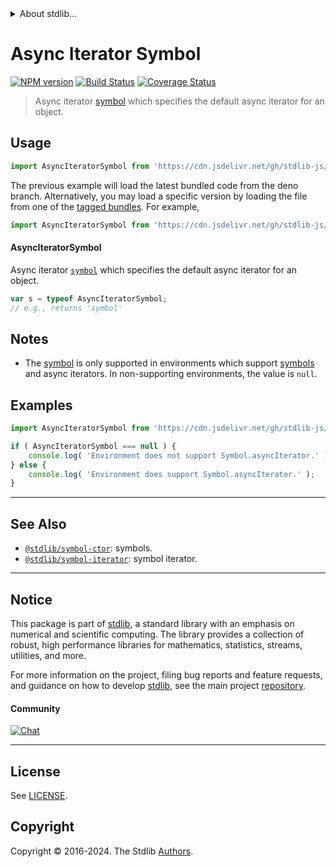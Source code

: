 <!--

@license Apache-2.0

Copyright (c) 2018 The Stdlib Authors.

Licensed under the Apache License, Version 2.0 (the "License");
you may not use this file except in compliance with the License.
You may obtain a copy of the License at

   http://www.apache.org/licenses/LICENSE-2.0

Unless required by applicable law or agreed to in writing, software
distributed under the License is distributed on an "AS IS" BASIS,
WITHOUT WARRANTIES OR CONDITIONS OF ANY KIND, either express or implied.
See the License for the specific language governing permissions and
limitations under the License.

-->


<details>
  <summary>
    About stdlib...
  </summary>
  <p>We believe in a future in which the web is a preferred environment for numerical computation. To help realize this future, we've built stdlib. stdlib is a standard library, with an emphasis on numerical and scientific computation, written in JavaScript (and C) for execution in browsers and in Node.js.</p>
  <p>The library is fully decomposable, being architected in such a way that you can swap out and mix and match APIs and functionality to cater to your exact preferences and use cases.</p>
  <p>When you use stdlib, you can be absolutely certain that you are using the most thorough, rigorous, well-written, studied, documented, tested, measured, and high-quality code out there.</p>
  <p>To join us in bringing numerical computing to the web, get started by checking us out on <a href="https://github.com/stdlib-js/stdlib">GitHub</a>, and please consider <a href="https://opencollective.com/stdlib">financially supporting stdlib</a>. We greatly appreciate your continued support!</p>
</details>

# Async Iterator Symbol

[![NPM version][npm-image]][npm-url] [![Build Status][test-image]][test-url] [![Coverage Status][coverage-image]][coverage-url] <!-- [![dependencies][dependencies-image]][dependencies-url] -->

> Async iterator [symbol][mdn-symbol] which specifies the default async iterator for an object.

<!-- Section to include introductory text. Make sure to keep an empty line after the intro `section` element and another before the `/section` close. -->

<section class="intro">

</section>

<!-- /.intro -->

<!-- Package usage documentation. -->



<section class="usage">

## Usage

```javascript
import AsyncIteratorSymbol from 'https://cdn.jsdelivr.net/gh/stdlib-js/symbol-async-iterator@deno/mod.js';
```
The previous example will load the latest bundled code from the deno branch. Alternatively, you may load a specific version by loading the file from one of the [tagged bundles](https://github.com/stdlib-js/symbol-async-iterator/tags). For example,

```javascript
import AsyncIteratorSymbol from 'https://cdn.jsdelivr.net/gh/stdlib-js/symbol-async-iterator@v0.2.1-deno/mod.js';
```

#### AsyncIteratorSymbol

Async iterator [`symbol`][mdn-symbol] which specifies the default async iterator for an object.

```javascript
var s = typeof AsyncIteratorSymbol;
// e.g., returns 'symbol'
```

</section>

<!-- /.usage -->

<!-- Package usage notes. Make sure to keep an empty line after the `section` element and another before the `/section` close. -->

<section class="notes">

## Notes

-   The [symbol][mdn-symbol] is only supported in environments which support [symbols][mdn-symbol] and async iterators. In non-supporting environments, the value is `null`.

</section>

<!-- /.notes -->

<!-- Package usage examples. -->

<section class="examples">

## Examples

<!-- eslint no-undef: "error" -->

```javascript
import AsyncIteratorSymbol from 'https://cdn.jsdelivr.net/gh/stdlib-js/symbol-async-iterator@deno/mod.js';

if ( AsyncIteratorSymbol === null ) {
    console.log( 'Environment does not support Symbol.asyncIterator.' );
} else {
    console.log( 'Environment does support Symbol.asyncIterator.' );
}
```

</section>

<!-- /.examples -->

<!-- Section to include cited references. If references are included, add a horizontal rule *before* the section. Make sure to keep an empty line after the `section` element and another before the `/section` close. -->

<section class="references">

</section>

<!-- /.references -->

<!-- Section for related `stdlib` packages. Do not manually edit this section, as it is automatically populated. -->

<section class="related">

* * *

## See Also

-   <span class="package-name">[`@stdlib/symbol-ctor`][@stdlib/symbol/ctor]</span><span class="delimiter">: </span><span class="description">symbols.</span>
-   <span class="package-name">[`@stdlib/symbol-iterator`][@stdlib/symbol/iterator]</span><span class="delimiter">: </span><span class="description">symbol iterator.</span>

</section>

<!-- /.related -->

<!-- Section for all links. Make sure to keep an empty line after the `section` element and another before the `/section` close. -->


<section class="main-repo" >

* * *

## Notice

This package is part of [stdlib][stdlib], a standard library with an emphasis on numerical and scientific computing. The library provides a collection of robust, high performance libraries for mathematics, statistics, streams, utilities, and more.

For more information on the project, filing bug reports and feature requests, and guidance on how to develop [stdlib][stdlib], see the main project [repository][stdlib].

#### Community

[![Chat][chat-image]][chat-url]

---

## License

See [LICENSE][stdlib-license].


## Copyright

Copyright &copy; 2016-2024. The Stdlib [Authors][stdlib-authors].

</section>

<!-- /.stdlib -->

<!-- Section for all links. Make sure to keep an empty line after the `section` element and another before the `/section` close. -->

<section class="links">

[npm-image]: http://img.shields.io/npm/v/@stdlib/symbol-async-iterator.svg
[npm-url]: https://npmjs.org/package/@stdlib/symbol-async-iterator

[test-image]: https://github.com/stdlib-js/symbol-async-iterator/actions/workflows/test.yml/badge.svg?branch=v0.2.1
[test-url]: https://github.com/stdlib-js/symbol-async-iterator/actions/workflows/test.yml?query=branch:v0.2.1

[coverage-image]: https://img.shields.io/codecov/c/github/stdlib-js/symbol-async-iterator/main.svg
[coverage-url]: https://codecov.io/github/stdlib-js/symbol-async-iterator?branch=main

<!--

[dependencies-image]: https://img.shields.io/david/stdlib-js/symbol-async-iterator.svg
[dependencies-url]: https://david-dm.org/stdlib-js/symbol-async-iterator/main

-->

[chat-image]: https://img.shields.io/gitter/room/stdlib-js/stdlib.svg
[chat-url]: https://app.gitter.im/#/room/#stdlib-js_stdlib:gitter.im

[stdlib]: https://github.com/stdlib-js/stdlib

[stdlib-authors]: https://github.com/stdlib-js/stdlib/graphs/contributors

[umd]: https://github.com/umdjs/umd
[es-module]: https://developer.mozilla.org/en-US/docs/Web/JavaScript/Guide/Modules

[deno-url]: https://github.com/stdlib-js/symbol-async-iterator/tree/deno
[deno-readme]: https://github.com/stdlib-js/symbol-async-iterator/blob/deno/README.md
[umd-url]: https://github.com/stdlib-js/symbol-async-iterator/tree/umd
[umd-readme]: https://github.com/stdlib-js/symbol-async-iterator/blob/umd/README.md
[esm-url]: https://github.com/stdlib-js/symbol-async-iterator/tree/esm
[esm-readme]: https://github.com/stdlib-js/symbol-async-iterator/blob/esm/README.md
[branches-url]: https://github.com/stdlib-js/symbol-async-iterator/blob/main/branches.md

[stdlib-license]: https://raw.githubusercontent.com/stdlib-js/symbol-async-iterator/main/LICENSE

[mdn-symbol]: https://developer.mozilla.org/en-US/docs/Web/JavaScript/Reference/Global_Objects/Symbol

<!-- <related-links> -->

[@stdlib/symbol/ctor]: https://github.com/stdlib-js/symbol-ctor/tree/deno

[@stdlib/symbol/iterator]: https://github.com/stdlib-js/symbol-iterator/tree/deno

<!-- </related-links> -->

</section>

<!-- /.links -->
